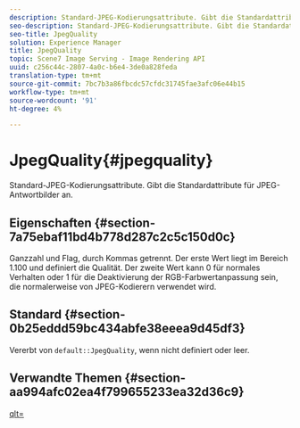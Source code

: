 ```yaml
---
description: Standard-JPEG-Kodierungsattribute. Gibt die Standardattribute für JPEG-Antwortbilder an.
seo-description: Standard-JPEG-Kodierungsattribute. Gibt die Standardattribute für JPEG-Antwortbilder an.
seo-title: JpegQuality
solution: Experience Manager
title: JpegQuality
topic: Scene7 Image Serving - Image Rendering API
uuid: c256c44c-2807-4a0c-b6e4-3de0a828feda
translation-type: tm+mt
source-git-commit: 7bc7b3a86fbcdc57cfdc31745fae3afc06e44b15
workflow-type: tm+mt
source-wordcount: '91'
ht-degree: 4%

---
```



# JpegQuality{#jpegquality}

Standard-JPEG-Kodierungsattribute. Gibt die Standardattribute für JPEG-Antwortbilder an.

## Eigenschaften {#section-7a75ebaf11bd4b778d287c2c5c150d0c}

Ganzzahl und Flag, durch Kommas getrennt. Der erste Wert liegt im Bereich 1.100 und definiert die Qualität. Der zweite Wert kann 0 für normales Verhalten oder 1 für die Deaktivierung der RGB-Farbwertanpassung sein, die normalerweise von JPEG-Kodierern verwendet wird.

## Standard {#section-0b25eddd59bc434abfe38eeea9d45df3}

Vererbt von `default::JpegQuality`, wenn nicht definiert oder leer.

## Verwandte Themen {#section-aa994afc02ea4f799655233ea32d36c9}

[qlt=](../../../../../is-api/http-ref/image-serving-api-ref/c-http-protocol-reference/c-command-reference/r-is-http-qlt.md#reference-f69ed0758c784b0385d979820546d352)
